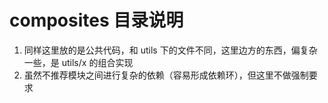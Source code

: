 # composites 目录说明

1. 同样这里放的是公共代码，和 utils 下的文件不同，这里边方的东西，偏复杂一些，是 utils/x 的组合实现
2. 虽然不推荐模块之间进行复杂的依赖（容易形成依赖环），但这里不做强制要求
